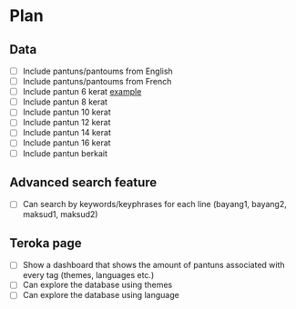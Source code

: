 # Plan

## Data

- [ ] Include pantuns/pantoums from English
- [ ] Include pantuns/pantoums from French
- [ ] Include pantun 6 kerat [example](https://pantunandstuffs.wixsite.com/home/post/siakap-senohong-gelama-ikan-duri-the-things-with-rhyme)
- [ ] Include pantun 8 kerat
- [ ] Include pantun 10 kerat
- [ ] Include pantun 12 kerat
- [ ] Include pantun 14 kerat
- [ ] Include pantun 16 kerat
- [ ] Include pantun berkait

## Advanced search feature

- [ ] Can search by keywords/keyphrases for each line (bayang1, bayang2, maksud1, maksud2)

## Teroka page

- [ ] Show a dashboard that shows the amount of pantuns associated with every tag (themes, languages etc.)
- [ ] Can explore the database using themes
- [ ] Can explore the database using language
